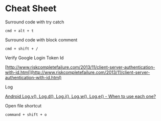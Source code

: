 # Cheat Sheet

Surround code with try catch

`cmd + alt + t`

Surround code with block comment

`cmd + shift + /`

Verify Google Login Token Id

[http://www.riskcompletefailure.com/2013/11/client-server-authentication-with-id.html](http://www.riskcompletefailure.com/2013/11/client-server-authentication-with-id.html)

Log

[Android Log.v(), Log.d(), Log.i(), Log.w(), Log.e() - When to use each one?](https://stackoverflow.com/questions/7959263/android-log-v-log-d-log-i-log-w-log-e-when-to-use-each-one#7959379)

Open file shortcut

`command + shift + o`